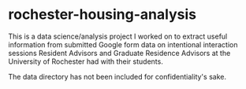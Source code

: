 # rochester-housing-analysis
This is a data science/analysis project I worked on to extract useful information from submitted Google form data on intentional interaction sessions Resident Advisors and Graduate Residence Advisors at the University of Rochester had with their students.

The data directory has not been included for confidentiality's sake.
